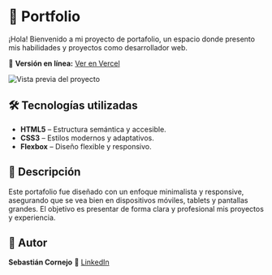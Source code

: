 # 📌 Portfolio

¡Hola! Bienvenido a mi proyecto de portafolio, un espacio donde presento mis habilidades y proyectos como desarrollador web.

🔗 **Versión en línea:** [Ver en Vercel](https://portafolio-snowy-alpha-42.vercel.app/)

![Vista previa del proyecto](https://github.com/user-attachments/assets/99f80ce5-04d9-4820-94a3-514cc6f4bda5)

## 🛠 Tecnologías utilizadas

* **HTML5** – Estructura semántica y accesible.
* **CSS3** – Estilos modernos y adaptativos.
* **Flexbox** – Diseño flexible y responsivo.

## 📄 Descripción

Este portafolio fue diseñado con un enfoque minimalista y responsive, asegurando que se vea bien en dispositivos móviles, tablets y pantallas grandes.
El objetivo es presentar de forma clara y profesional mis proyectos y experiencia.

## 👤 Autor

**Sebastián Cornejo**
🔗 [LinkedIn](https://www.linkedin.com/in/sebastian-cornejo-/)

